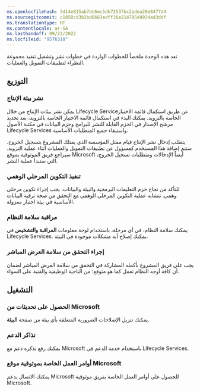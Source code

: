 ```yaml
---
ms.openlocfilehash: 3d14e815ab7dc6ec5db7253fbc2adea20e8477d4
ms.sourcegitcommit: c1858cd3b2bd6663edff36e214795d4934ad3ddf
ms.translationtype: HT
ms.contentlocale: ar-SA
ms.lasthandoff: 09/22/2022
ms.locfileid: "9576318"
---
```

تعد هذه الوحدة ملخصاً للخطوات الواردة في خطوات نشر وتشغيل تنفيذ مجموعة النظراء لتطبيقات التمويل والعمليات.

## <a name="deploy"></a>التوزيع

### <a name="deploy-production-environment"></a>نشر بيئة الإنتاج

يمكن نشر بيئات الإنتاج من خلال Lifecycle Service‏ عن طريق استكمال قائمة الاختيار الخاصة بالتزويد. يمكنك البدء في استكمال قائمة الاختيار الخاصة بالتزويد، بعد تحديد مرشح الإصدار في الحزم القابلة للنشر للبرامج وحزم البيانات في مكتبة الأصول Lifecycle Services واستيفاء جميع المتطلبات الأساسية. 

يتطلب إدخال نشر الإنتاج قيام ممثل المؤسسة الذي يمتلك المشروع بتسجيل الخروج. ستتم إضافة هذا المستخدم كمسؤول عن تطبيقات التمويل والعمليات أثناء عملية التزويد. سيراجع فريق الموثوقية بموقع Microsoft أيضاً الإدخالات ومتطلبات تسجيل الخروج، التي ستبدأ عملية النشر.

### <a name="perform-mock-cutover"></a>تنفيذ التكوين المرحلي الوهمي

للتأكد من نجاح حزم التعليمات البرمجية والبيئة والبيانات، يجب إجراء تكوين مرحلي وهمي. تتشابه عملية التكوين المرحلي الوهمي مع التحقق من صحة ترقية البيانات الأساسية في بيئة اختبار معزولة. 

### <a name="monitor-system-health"></a>مراقبة سلامة النظام

يمكنك سلامة النظام، في أي مرحلة، باستخدام لوحة معلومات **المراقبة والتشخيص** في Lifecycle Services. يمكنك إصلاح أية مشكلات موجودة في البيئة.

### <a name="perform-go-live-health-check"></a>إجراء التحقق من سلامة العرض المباشر

يجب على فريق المشروع بأكمله المشاركة في التحقق من سلامة العرض المباشر لضمان أن كافة أوجه النظام تعمل كما هو متوقع؛ من الناحية الوظيفية والفنية على السواء.

## <a name="operate"></a>التشغيل

### <a name="get-updates-from-microsoft"></a>الحصول على تحديثات من Microsoft
يمكنك تنزيل الإصلاحات الضرورية المتعلقة بأي بيئة من صفحة **البيئة**.

### <a name="support-tickets"></a>تذاكر الدعم

يمكنك رفع تذكره دعم مع Microsoft باستخدام خدمة الدعم في Lifecycle Services.

### <a name="microsoft-site-reliability-work-orders"></a>أوامر العمل الخاصة بموثوقية موقع Microsoft
يمكنك الاتصال بدعم Microsoft للحصول على أوامر العمل الخاصة بفريق موثوقية Microsoft.
 
